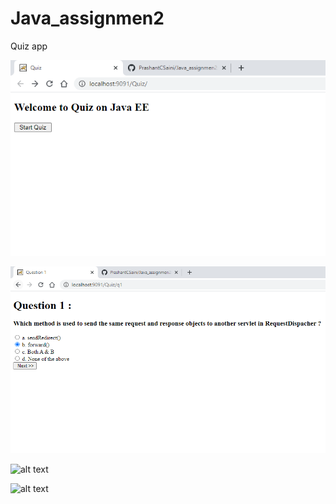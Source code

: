 # Java_assignmen2
Quiz app

![1](1.png)

![alt text](2.png)

![alt text](http://url/to/img.png)

![alt text](http://url/to/img.png)
